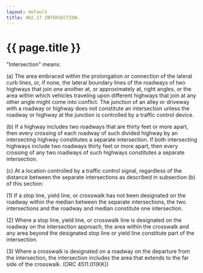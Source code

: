 ```yaml
---
layout: default 
title: 402.17 INTERSECTION.
---
```


{{ page.title }}
================

"Intersection" means:

​(a) The area embraced within the prolongation or connection of the
lateral curb lines, or, if none, the lateral boundary lines of the
roadways of two highways that join one another at, or approximately at,
right angles, or the area within which vehicles traveling upon different
highways that join at any other angle might come into conflict. The
junction of an alley or driveway with a roadway or highway does not
constitute an intersection unless the roadway or highway at the junction
is controlled by a traffic control device.

​(b) If a highway includes two roadways that are thirty feet or more
apart, then every crossing of each roadway of such divided highway by an
intersecting highway constitutes a separate intersection. If both
intersecting highways include two roadways thirty feet or more apart,
then every crossing of any two roadways of such highways constitutes a
separate intersection.

​(c) At a location controlled by a traffic control signal, regardless of
the distance between the separate intersections as described in
subsection (b) of this section:

​(1) If a stop line, yield line, or crosswalk has not been designated on
the roadway within the median between the separate intersections, the
two intersections and the roadway and median constitute one
intersection.

​(2) Where a stop line, yield line, or crosswalk line is designated on
the roadway on the intersection approach, the area within the crosswalk
and any area beyond the designated stop line or yield line constitute
part of the intersection.

​(3) Where a crosswalk is designated on a roadway on the departure from
the intersection, the intersection includes the area that extends to the
far side of the crosswalk. (ORC 4511.01(KK))
